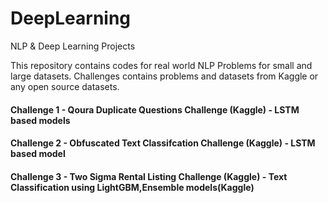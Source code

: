 # DeepLearning
NLP &amp; Deep Learning Projects

This repository contains codes for real world NLP Problems for small and large datasets.
Challenges contains problems and datasets from Kaggle or any open source datasets.

#### Challenge 1 - Qoura Duplicate Questions Challenge (Kaggle)   - LSTM based models       
#### Challenge 2 - Obfuscated Text Classifcation Challenge (Kaggle) - LSTM based model        
#### Challenge 3 - Two Sigma Rental Listing Challenge (Kaggle)  - Text Classification using LightGBM,Ensemble models(Kaggle)          
